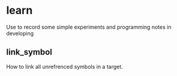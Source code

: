 # learn
Use to record some simple experiments and programming notes in developing

## link_symbol

How to link all unrefrenced symbols in a target.
